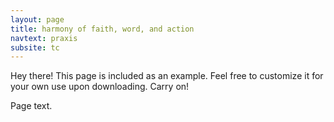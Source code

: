 ```yaml
---
layout: page
title: harmony of faith, word, and action
navtext: praxis
subsite: tc
---
```


<p class="message">
  Hey there! This page is included as an example. Feel free to customize it for your own use upon downloading. Carry on!
</p>

Page text.

